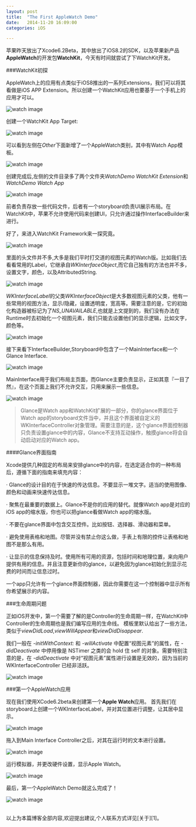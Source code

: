 ```yaml
---
layout: post
title:  "The First AppleWatch Demo"
date:   2014-11-20 16:09:00
categories: iOS

---
```



苹果昨天放出了Xcode6.2Beta，其中放出了iOS8.2的SDK，以及苹果新产品**AppleWatch**的开发包**WatchKit**，今天有时间就尝试了下WatchKit开发。

###WatchKit初探


AppleWatch上的应用有点类似于iOS8推出的一系列Extensions，我们可以将其看做是iOS APP Extension。所以创建一个WatchKit应用也要基于一个手机上的应用才可以。

![watch image](https://raw.github.com/Rannie/Rannie.github.io/master/images/2014112008.png)

创建一个WatchKit App Target:

![watch image](https://raw.github.com/Rannie/Rannie.github.io/master/images/2014112001.png)

可以看到左侧在*Other*下面新增了一个AppleWatch类别，其中有Watch App模板。

![watch image](https://raw.github.com/Rannie/Rannie.github.io/master/images/2014112002.png)

创建完成后,左侧的文件目录多了两个文件夹*WatchDemo WatchKit Extension*和*WatchDemo Watch App*

![watch image](https://raw.github.com/Rannie/Rannie.github.io/master/images/2014112003.png)

前者负责存放一些代码文件，后者有一个storyboard负责UI展示布局。在WatchKit中，苹果不允许使用代码来创建UI，只允许通过操作InterfaceBuilder来进行。


好了，来进入WatchKit Framework来一探究竟。

![watch image](https://raw.github.com/Rannie/Rannie.github.io/master/images/2014112004.png)

里面的头文件并不多,大多是我们平时打交道的视图元素的Watch版。比如我们去看看常用的Label，它继承自*WKInterfaceObject*,而它自己独有的方法也并不多，设置文字，颜色，以及AttributedString.

![watch image](https://raw.github.com/Rannie/Rannie.github.io/master/images/2014112005.png)

*WKInterfaceLabel*的父类*WKInterfaceObject*是大多数视图元素的父类，他有一些常用的视图方法，显示/隐藏，设置透明度，宽高等。需要注意的是，它的初始化构造器被标记为了*NS_UNAVAILABLE*,也就是上文提到的，我们没有办法在Runtime时去初始化一个视图元素，我们只能去设置他们的显示逻辑，比如文字，颜色等。

![watch image](https://raw.github.com/Rannie/Rannie.github.io/master/images/2014112006.png)


接下来看下InterfaceBuilder,Storyboard中包含了一个MainInterface和一个Glance Interface.

![watch image](https://raw.github.com/Rannie/Rannie.github.io/master/images/2014112007.png)

MainInterface用于我们布局主页面，而Glance主要负责显示，正如其意『一目了然』，在这个页面上我们不允许交互，只用来展示一些信息。

![watch image](https://raw.github.com/Rannie/Rannie.github.io/master/images/2014112014.png)

> Glance是Watch app和WatchKit扩展的一部分，你的glance界面位于Watch app的storyboard文件当中，并且这个界面被自定义的WKInterfaceController对象管理。需要注意的是，这个glance界面控制器只负责设置glance中的内容，Glance不支持互动操作，触摸glance将会自动启动对应的Watch app。

####Glance界面指南

Xcode提供几种固定的布局来安排glance中的内容，在选定适合你的一种布局后，遵循下面的指南来填充内容：

· Glance的设计目的在于快速的传达信息。不要显示一堆文字。适当的使用图像、颜色和动画来快速传达信息。

· 聚焦在最重要的数据上。Glance不是你的应用的替代。就像Watch app是对应的iOS app的缩水版，你也可以把glance看做Watch app的缩水版。

· 不要在glance界面中包含交互控件。比如按钮、选择器、滑动器和菜单。

· 避免使用表格和地图。尽管并没有禁止你这么做，手表上有限的控件让表格和地图不是那么有用。

· 让显示的信息保持及时。使用所有可用的资源，包括时间和地理位置，来向用户提供有用的信息。并且注意更新你的glance，以避免因为glance初始化到显示花费的时间而让信息过时。

一个app只允许有一个glance界面控制器，因此你需要在这一个控制器中显示所有你希望展示的内容。


###生命周期问题

正如iOS开发中，第一个需要了解的是Controller的生命周期一样，在WatchKit中Controller的生命周期也是我们编写应用的生命线。
模板里默认给出了一些方法，类似于*viewDidLoad*,*viewWillAppear*和*viewDidDisappear*.

我们一般在 *-initWithContext:* 和 *-willActivate* 中配置“视图元素”的属性，在 *-didDeactivate* 中停用像是 NSTimer 之类的会 hold 住 self 的对象。需要特别注意的是，在 *-didDeactivate* 中对“视图元素”属性进行设置是无效的，因为当前的 WKInterfaceController 已经非活跃。

![watch image](https://raw.github.com/Rannie/Rannie.github.io/master/images/2014112015.png)


###第一个AppleWatch应用

现在我们使用XCode6.2beta来创建第一个**Apple Watch**应用。
首先我们在storyboard上创建一个WKInterfaceLabel，并对其位置进行调整，让其居中显示。

![watch image](https://raw.github.com/Rannie/Rannie.github.io/master/images/2014112601.png)

拖入到Main Interface Controller之后，对其在运行时的文本进行设置。

![watch image](https://raw.github.com/Rannie/Rannie.github.io/master/images/2014112604.png)

运行模拟器，并更改硬件设置，显示Apple Watch。

![watch image](https://raw.github.com/Rannie/Rannie.github.io/master/images/2014112602.png)

最后，第一个AppleWatch Demo就这么完成了！

![watch image](https://raw.github.com/Rannie/Rannie.github.io/master/images/2014112603.png)


<br />
以上为本篇博客全部内容,欢迎提出建议,个人联系方式详见[关于][1]。

[1]:http://rannie.github.io/about/
